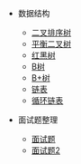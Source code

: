 - 数据结构
  - [二叉排序树](others/ds/binarysorttree.md)
  - [平衡二叉树](others/ds/balancetree.md)
  - [红黑树](others/ds/redblacktree.md)
  - [B树](others/ds/btree.md)
  - [B+树](others/ds/b+tree.md)
  - [链表](others/ds/linked.md)
  - [循环链表](others/ds/linked.md)

- 面试题整理

  - [面试题](others/ds/qa.md)
  - [面试题2](embed-files.md)